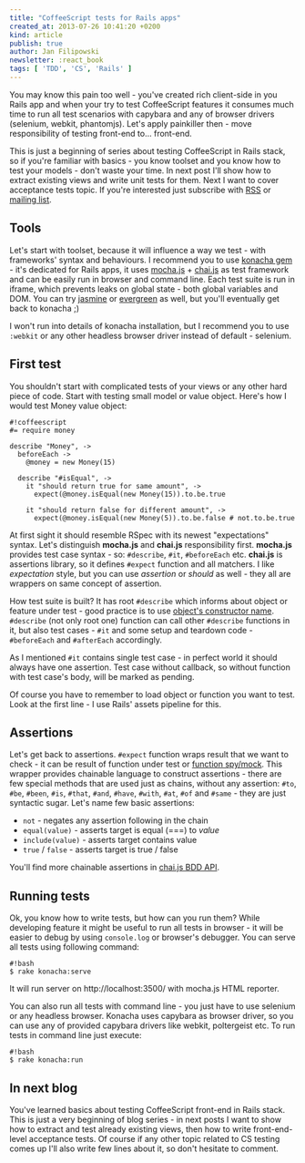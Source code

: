 ```yaml
---
title: "CoffeeScript tests for Rails apps"
created_at: 2013-07-26 10:41:20 +0200
kind: article
publish: true
author: Jan Filipowski
newsletter: :react_book
tags: [ 'TDD', 'CS', 'Rails' ]
---
```


You may know this pain too well - you've created rich client-side in you Rails app and when your try to test CoffeeScript features it consumes much time to run all test scenarios with capybara and any of browser drivers (selenium, webkit, phantomjs). Let's apply painkiller then - move responsibility of testing front-end to... front-end.

<!-- more -->

This is just a beginning of series about testing CoffeeScript in Rails stack, so if you're familiar with basics - you know toolset and you know how to test your models - don't waste your time. In next post I'll show how to extract existing views and write unit tests for them. Next I want to cover acceptance tests topic. If you're interested just subscribe with [RSS](http://feeds.feedburner.com/arkency.xml) or [mailing list](#newsletter-form).

## Tools

Let's start with toolset, because it will influence a way we test - with frameworks' syntax and behaviours. I recommend you to use [konacha gem](https://github.com/jfirebaugh/konacha) - it's dedicated for Rails apps, it uses [mocha.js](http://visionmedia.github.io/mocha/) + [chai.js](http://chaijs.com/) as test framework and can be easily run in browser and command line. Each test suite is run in iframe, which prevents leaks on global state - both global variables and DOM. You can try [jasmine](https://github.com/pivotal/jasmine-gem) or [evergreen](https://github.com/jnicklas/evergreen) as well, but you'll eventually get back to konacha ;)

I won't run into details of konacha installation, but I recommend you to use ```:webkit``` or any other headless browser driver instead of default - selenium.

## First test

You shouldn't start with complicated tests of your views or any other hard piece of code. Start with testing small model or value object. Here's how I would test Money value object:

```
#!coffeescript
#= require money

describe "Money", ->
  beforeEach ->
    @money = new Money(15)

  describe "#isEqual", ->
    it "should return true for same amount", ->
      expect(@money.isEqual(new Money(15)).to.be.true

    it "should return false for different amount", ->
      expect(@money.isEqual(new Money(5)).to.be.false # not.to.be.true
```

At first sight it should resemble RSpec with its newest "expectations" syntax. Let's distinguish **mocha.js** and **chai.js** responsibility first. **mocha.js** provides test case syntax - so: ```#describe```, ```#it```, ```#beforeEach``` etc. **chai.js** is assertions library, so it defines ```#expect``` function and all matchers. I like *expectation* style, but you can use *assertion* or *should* as well - they all are wrappers on same concept of assertion.

How test suite is built? It has root ```#describe``` which informs about object or feature under test - good practice is to use [object's constructor name](http://blog.arkency.com/2012/10/javascript-objects-philosophy/). ```#describe``` (not only root one) function can call other ```#describe``` functions in it, but also test cases - ```#it``` and some setup and teardown code - ```#beforeEach``` and ```#afterEach``` accordingly.

As I mentioned ```#it``` contains single test case - in perfect world it should always have one assertion. Test case without callback, so without function with test case's body, will be marked as pending.

Of course you have to remember to load object or function you want to test. Look at the first line - I use Rails' assets pipeline for this.

## Assertions

Let's get back to assertions. ```#expect``` function wraps result that we want to check - it can be result of function under test or [function spy/mock](http://sinonjs.org/). This wrapper provides chainable language to construct assertions - there are few special methods that are used just as chains, without any assertion: ```#to```, ```#be```, ```#been```, ```#is```, ```#that```, ```#and```, ```#have```, ```#with```, ```#at```, ```#of``` and ```#same``` - they are just syntactic sugar. Let's name few basic assertions:

* ```not``` - negates any assertion following in the chain
* ```equal(value)``` - asserts target is equal (===) to *value*
* ```include(value)``` - asserts target contains value
* ```true``` / ```false``` - asserts target is true / false

 You'll find more chainable assertions in [chai.js BDD API](http://chaijs.com/api/bdd/).

## Running tests

Ok, you know how to write tests, but how can you run them? While developing feature it might be useful to run all tests in browser - it will be easier to debug by using ```console.log``` or browser's debugger. You can serve all tests using following command:

```
#!bash
$ rake konacha:serve
```

It will run server on http://localhost:3500/ with mocha.js HTML reporter.

You can also run all tests with command line - you just have to use selenium or any headless browser. Konacha uses capybara as browser driver, so you can use any of provided capybara drivers like webkit, poltergeist etc. To run tests in command line just execute:

```
#!bash
$ rake konacha:run
```

## In next blog

You've learned basics about testing CoffeeScript front-end in Rails stack. This is just a very beginning of blog series - in next posts I want to show how to extract and test already existing views, then how to write front-end-level acceptance tests. Of course if any other topic related to CS testing comes up I'll also write few lines about it, so don't hesitate to comment.

